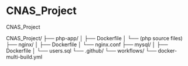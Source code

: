 # CNAS_Project
CNAS_Project

CNAS_Project/
├── php-app/
│   ├── Dockerfile
│   └── (php source files)
├── nginx/
│   ├── Dockerfile
│   └── nginx.conf
├── mysql/
│   ├── Dockerfile
│   └── users.sql
└── .github/
    └── workflows/
        └── docker-multi-build.yml

